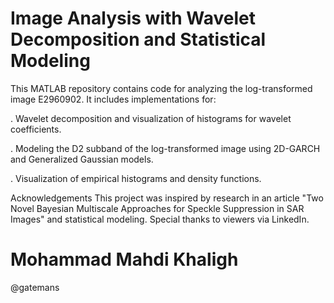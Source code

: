 # Image Analysis with Wavelet Decomposition and Statistical Modeling
This MATLAB repository contains code for analyzing the log-transformed image E2960902. It includes implementations for:

. Wavelet decomposition and visualization of histograms for wavelet coefficients.

. Modeling the D2 subband of the log-transformed image using 2D-GARCH and Generalized Gaussian models.

. Visualization of empirical histograms and density functions.

Acknowledgements
This project was inspired by research in an article "Two Novel Bayesian Multiscale Approaches for
 Speckle Suppression in SAR Images" and statistical modeling.
Special thanks to viewers via LinkedIn.

# Mohammad Mahdi Khaligh

@gatemans
